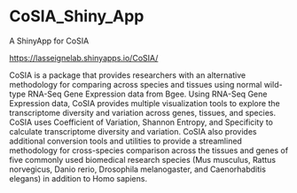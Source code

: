 # CoSIA_Shiny_App
A ShinyApp for CoSIA

https://lasseignelab.shinyapps.io/CoSIA/

CoSIA is a package that provides researchers with an alternative methodology for comparing across species 
and tissues using normal wild-type RNA-Seq Gene Expression data from Bgee. Using RNA-Seq Gene Expression data, 
CoSIA provides multiple visualization tools to explore the transcriptome diversity and variation across genes, 
tissues, and species. CoSIA uses Coefficient of Variation, Shannon Entropy, and Specificity to calculate transcriptome 
diversity and variation. CoSIA also provides additional conversion tools and utilities to provide a streamlined methodology 
for cross-species comparison across the tissues and genes of five commonly used biomedical research species (Mus musculus, 
Rattus norvegicus, Danio rerio, Drosophila melanogaster, and Caenorhabditis elegans) in addition to Homo sapiens.

